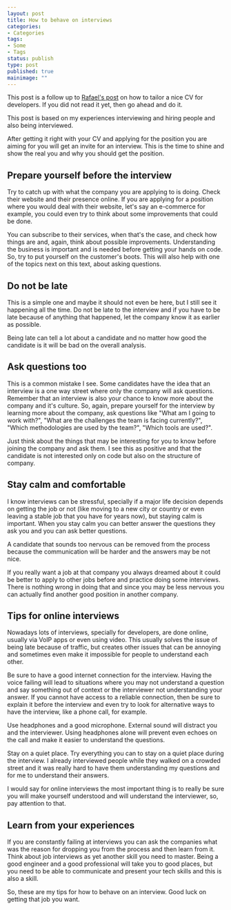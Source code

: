 ```yaml
---
layout: post
title: How to behave on interviews
categories:
- Categories
tags:
- Some
- Tags
status: publish
type: post
published: true
mainimage: ""
---
```


This post is a follow up to [Rafael's post](https://rafaelnexus.com/articles/5-tips-for-developers-cv/)
on how to tailor a nice CV for developers. If you did not read it yet, then go
ahead and do it.

This post is based on my experiences interviewing and hiring people and also
being interviewed.

After getting it right with your CV and applying for the position you are aiming
for you will get an invite for an interview. This is the time to shine and show
the real you and why you should get the position.

## Prepare yourself before the interview

Try to catch up with what the company you are applying to is doing. Check their
website and their presence online. If you are applying for a position where you
would deal with their website, let's say an e-commerce for example, you could
even try to think about some improvements that could be done.

You can subscribe to their services, when that's the case, and check how things
are and, again, think about possible improvements. Understanding the business
is important and is needed before getting your hands on code. So, try to put
yourself on the customer's boots. This will also help with one of the topics
next on this text, about asking questions.

## Do not be late

This is a simple one and maybe it should not even be here, but I still see it
happening all the time. Do not be late to the interview and if you have to be
late because of anything that happened, let the company know it as earlier as
possible.

Being late can tell a lot about a candidate and no matter how good the candidate
is it will be bad on the overall analysis.

## Ask questions too

This is a common mistake I see. Some candidates have the idea that an interview
is a one way street where only the company will ask questions. Remember that an
interview is also your chance to know more about the company and it's culture.
So, again, prepare yourself for the interview by learning more about the company,
ask questions like "What am I going to work with?", "What are the challenges
the team is facing currently?", "Which methodologies are used by the team?",
"Which tools are used?".

Just think about the things that may be interesting for you to know before joining
the company and ask them. I see this as positive and that the candidate is not
interested only on code but also on the structure of company.

## Stay calm and comfortable

I know interviews can be stressful, specially if a major life decision depends
on getting the job or not (like moving to a new city or country or even leaving
a stable job that you have for years now), but staying calm is important. When
you stay calm you can better answer the questions they ask you and you can
ask better questions.

A candidate that sounds too nervous can be removed from the process because the
communication will be harder and the answers may be not nice.

If you really want a job at that company you always dreamed about it could be
better to apply to other jobs before and practice doing some interviews. There
is nothing wrong in doing that and since you may be less nervous you can actually
find another good position in another company.

## Tips for online interviews

Nowadays lots of interviews, specially for developers, are done online, usually
via VoIP apps or even using video. This usually solves the issue of being late
because of traffic, but creates other issues that can be annoying and sometimes
even make it impossible for people to understand each other.

Be sure to have a good internet connection for the interview. Having the voice
failing will lead to situations where you may not understand a question and
say something out of context or the interviewer not understanding your answer.
If you cannot have access to a reliable connection, then be sure to explain it
before the interview and even try to look for alternative ways to have the
interview, like a phone call, for example.

Use headphones and a good microphone. External sound will distract you and the
interviewer. Using headphones alone will prevent even echoes on the call and
make it easier to understand the questions.

Stay on a quiet place. Try everything you can to stay on a quiet place during
the interview. I already interviewed people while they walked on a crowded
street and it was really hard to have them understanding my questions and for
me to understand their answers.

I would say for online interviews the most important thing is to really be sure
you will make yourself understood and will understand the interviewer, so, pay
attention to that.

## Learn from your experiences

If you are constantly failing at interviews you can ask the companies what was
the reason for dropping you from the process and then learn from it. Think about
job interviews as yet another skill you need to master. Being a good engineer
and a good professional will take you to good places, but you need to be able to
communicate and present your tech skills and this is also a skill.

So, these are my tips for how to behave on an interview. Good luck on getting
that job you want.
